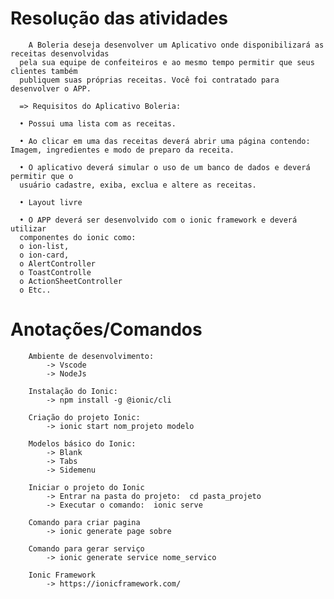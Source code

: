 # Resolução das atividades
	    A Boleria deseja desenvolver um Aplicativo onde disponibilizará as receitas desenvolvidas
      pela sua equipe de confeiteiros e ao mesmo tempo permitir que seus clientes também
      publiquem suas próprias receitas. Você foi contratado para desenvolver o APP.
      
      => Requisitos do Aplicativo Boleria:
      
      • Possui uma lista com as receitas.
      
      • Ao clicar em uma das receitas deverá abrir uma página contendo: Imagem, ingredientes e modo de preparo da receita.
      
      • O aplicativo deverá simular o uso de um banco de dados e deverá permitir que o
      usuário cadastre, exiba, exclua e altere as receitas.
      
      • Layout livre
      
      • O APP deverá ser desenvolvido com o ionic framework e deverá utilizar
      componentes do ionic como:
      o ion-list,
      o ion-card,
      o AlertController
      o ToastControlle
      o ActionSheetController
      o Etc..
		
      
# Anotações/Comandos
      	Ambiente de desenvolvimento: 
			-> Vscode
			-> NodeJs

		Instalação do Ionic: 
			-> npm install -g @ionic/cli

		Criação do projeto Ionic: 
			-> ionic start nom_projeto modelo

		Modelos básico do Ionic: 
			-> Blank
			-> Tabs
			-> Sidemenu
		
		Iniciar o projeto do Ionic
			-> Entrar na pasta do projeto:  cd pasta_projeto
			-> Executar o comando:  ionic serve 
    
    	Comando para criar pagina
			-> ionic generate page sobre
      
    	Comando para gerar serviço 
      		-> ionic generate service nome_servico
		
	 	Ionic Framework
			-> https://ionicframework.com/
